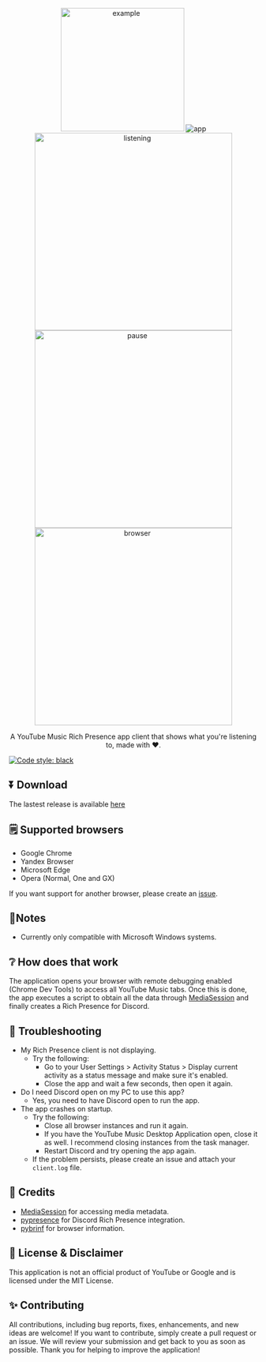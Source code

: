 <p align="center">
<img src="https://github.com/manucabral/YoutubeMusicRPC/blob/main/assets/logo.png?raw=true" width="250" title="example">
<img src="https://github.com/manucabral/YoutubeMusicRPC/blob/main/assets/app.png?raw=true" title="app">
<img src="https://github.com/manucabral/YoutubeMusicRPC/blob/main/assets/listening.png?raw=true" width="400" title="listening">
<img src="https://github.com/manucabral/YouTubeMusicRPC/blob/main/assets/pause.png?raw=true" width="400" title="pause">
<img src="https://github.com/manucabral/YouTubeMusicRPC/blob/main/assets/browser.png?raw=true" width="400" title="browser">
</p>

<p align="center">
A YouTube Music Rich Presence app client that shows what you're listening to, made with ❤️.
</p>

[![Code style: black](https://img.shields.io/badge/code%20style-black-000000.svg)](https://github.com/psf/black)

## ⏬ Download
The lastest release is available [here](https://github.com/manucabral/YoutubeMusicRPC/releases)

## 🗒️ Supported browsers
- Google Chrome
- Yandex Browser
- Microsoft Edge
- Opera (Normal, One and GX)

If you want support for another browser, please create an [issue](https://github.com/manucabral/YoutubeMusicRPC/issues).

## 📝Notes
- Currently only compatible with Microsoft Windows systems.

## :grey_question: How does that work
The application opens your browser with remote debugging enabled (Chrome Dev Tools) to access all YouTube Music tabs. Once this is done, the app executes a script to obtain all the data through [MediaSession](https://developer.mozilla.org/en-US/docs/Web/API/MediaSession) and finally creates a Rich Presence for Discord.

## 🔨 Troubleshooting
- My Rich Presence client is not displaying.
  - Try the following:
    - Go to your User Settings > Activity Status > Display current activity as a status message and make sure it's enabled.
    - Close the app and wait a few seconds, then open it again.
- Do I need Discord open on my PC to use this app?
  - Yes, you need to have Discord open to run the app.
- The app crashes on startup.
  - Try the following:
    - Close all browser instances and run it again.
    - If you have the YouTube Music Desktop Application open, close it as well. I recommend closing instances from the task manager.
    - Restart Discord and try opening the app again.
  - If the problem persists, please create an issue and attach your `client.log` file.

     
## 🙌 Credits
- [MediaSession](https://developer.mozilla.org/en-US/docs/Web/API/MediaSession) for accessing media metadata.
- [pypresence](https://github.com/qwertyquerty/pypresence) for Discord Rich Presence integration.
- [pybrinf](https://github.com/manucabral/pybrinf) for browser information.

## 📜 License & Disclaimer
This application is not an official product of YouTube or Google and is licensed under the MIT License.

## ✨ Contributing
All contributions, including bug reports, fixes, enhancements, and new ideas are welcome!
If you want to contribute, simply create a pull request or an issue. We will review your submission and get back to you as soon as possible.
Thank you for helping to improve the application!
